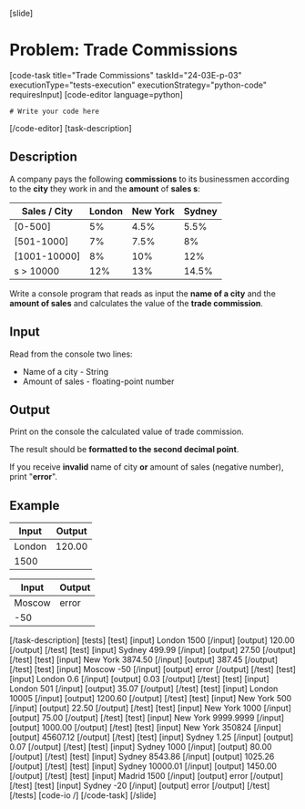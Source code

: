 [slide]
# Problem: Trade Commissions
[code-task title="Trade Commissions" taskId="24-03E-p-03" executionType="tests-execution" executionStrategy="python-code" requiresInput]
[code-editor language=python]
```
# Write your code here
```
[/code-editor]
[task-description]
## Description

A company pays the following **commissions** to its businessmen according to the **city** they work in and the **amount** of **sales s**:

| **Sales / City** | London | New York | Sydney|
| --- | --- | --- | --- |
| \[0-500\] | 5% | 4.5% | 5.5% |
| \[501-1000\] | 7% | 7.5% | 8% |
| \[1001-10000\] | 8% | 10% | 12% |
| s > 10000 | 12% | 13% | 14.5% |

Write a console program that reads as input the **name of a city** and the **amount of sales** and calculates the value of the **trade commission**. 

## Input
Read from the console two lines:
- Name of a city - String
- Amount of sales - floating-point number

## Output
Print on the console the calculated value of trade commission.

The result should be **formatted to the second decimal point**. 

If you receive **invalid** name of city **or** amount of sales (negative number), print "**error**".

## Example
| **Input** | **Output** |  
| --- | --- |
| London | 120.00 | 
| 1500 | |  

| **Input** | **Output** | 
| --- | --- | 
| Moscow | error |
| -50 | |
[/task-description]
[tests]
[test]
[input]
London
1500
[/input]
[output]
120.00
[/output]
[/test]
[test]
[input]
Sydney
499.99
[/input]
[output]
27.50
[/output]
[/test]
[test]
[input]
New York
3874.50
[/input]
[output]
387.45
[/output]
[/test]
[test]
[input]
Moscow
-50
[/input]
[output]
error
[/output]
[/test]
[test]
[input]
London
0.6
[/input]
[output]
0.03
[/output]
[/test]
[test]
[input]
London
501
[/input]
[output]
35.07
[/output]
[/test]
[test]
[input]
London
10005
[/input]
[output]
1200.60
[/output]
[/test]
[test]
[input]
New York
500
[/input]
[output]
22.50
[/output]
[/test]
[test]
[input]
New York
1000
[/input]
[output]
75.00
[/output]
[/test]
[test]
[input]
New York
9999.9999
[/input]
[output]
1000.00
[/output]
[/test]
[test]
[input]
New York
350824
[/input]
[output]
45607.12
[/output]
[/test]
[test]
[input]
Sydney
1.25
[/input]
[output]
0.07
[/output]
[/test]
[test]
[input]
Sydney
1000
[/input]
[output]
80.00
[/output]
[/test]
[test]
[input]
Sydney
8543.86
[/input]
[output]
1025.26
[/output]
[/test]
[test]
[input]
Sydney
10000.01
[/input]
[output]
1450.00
[/output]
[/test]
[test]
[input]
Madrid
1500
[/input]
[output]
error
[/output]
[/test]
[test]
[input]
Sydney
-20
[/input]
[output]
error
[/output]
[/test]
[/tests]
[code-io /]
[/code-task]
[/slide]